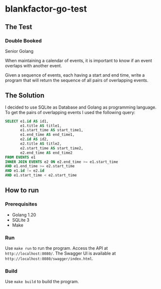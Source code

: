 # blankfactor-go-test

## The Test

### Double Booked

Senior Golang

When maintaining a calendar of events, it is important to know if an event overlaps with another event.

Given a sequence of events, each having a start and end time, write a program that will return the sequence of all pairs of overlapping events.

## The Solution

I decided to use SQLite as Database and Golang as programming language.
To get the pairs of overlapping events I used the following query:

```sql
SELECT e1.id AS id1,
       e1.title AS title1,
       e1.start_time AS start_time1,
       e1.end_time AS end_time1,
       e2.id AS id2,
       e2.title AS title2,
       e2.start_time AS start_time2,
       e2.end_time AS end_time2
FROM EVENTS e1
INNER JOIN EVENTS e2 ON e2.end_time >= e1.start_time
AND e1.end_time >= e2.start_time
AND e1.id != e2.id
AND e1.start_time < e2.start_time
```

## How to run

### Prerequisites

- Golang 1.20
- SQLite 3
- Make

### Run

Use `make run` to run the program.
Access the API at `http://localhost:8080/`.
The Swagger UI is available at `http://localhost:8080/swagger/index.html`.

### Build

Use `make build` to build the program.
